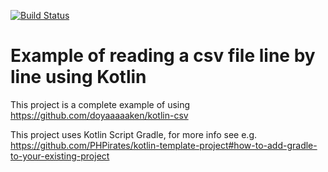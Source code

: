 [![Build Status](https://travis-ci.com/PHPirates/kotlin-csv-reader-example.svg?branch=master)](https://travis-ci.com/PHPirates/kotlin-csv-reader-example)

# Example of reading a csv file line by line using Kotlin

This project is a complete example of using https://github.com/doyaaaaaken/kotlin-csv

This project uses Kotlin Script Gradle, for more info see e.g. https://github.com/PHPirates/kotlin-template-project#how-to-add-gradle-to-your-existing-project